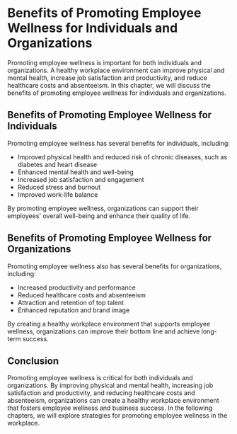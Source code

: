 Benefits of Promoting Employee Wellness for Individuals and Organizations
======================================================================================================================

Promoting employee wellness is important for both individuals and organizations. A healthy workplace environment can improve physical and mental health, increase job satisfaction and productivity, and reduce healthcare costs and absenteeism. In this chapter, we will discuss the benefits of promoting employee wellness for individuals and organizations.

Benefits of Promoting Employee Wellness for Individuals
-------------------------------------------------------

Promoting employee wellness has several benefits for individuals, including:

* Improved physical health and reduced risk of chronic diseases, such as diabetes and heart disease
* Enhanced mental health and well-being
* Increased job satisfaction and engagement
* Reduced stress and burnout
* Improved work-life balance

By promoting employee wellness, organizations can support their employees' overall well-being and enhance their quality of life.

Benefits of Promoting Employee Wellness for Organizations
---------------------------------------------------------

Promoting employee wellness also has several benefits for organizations, including:

* Increased productivity and performance
* Reduced healthcare costs and absenteeism
* Attraction and retention of top talent
* Enhanced reputation and brand image

By creating a healthy workplace environment that supports employee wellness, organizations can improve their bottom line and achieve long-term success.

Conclusion
----------

Promoting employee wellness is critical for both individuals and organizations. By improving physical and mental health, increasing job satisfaction and productivity, and reducing healthcare costs and absenteeism, organizations can create a healthy workplace environment that fosters employee wellness and business success. In the following chapters, we will explore strategies for promoting employee wellness in the workplace.
